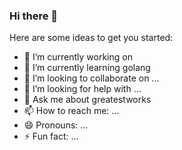 ### Hi there 👋


Here are some ideas to get you started:

- 🔭 I’m currently working on  
- 🌱 I’m currently learning golang 
- 👯 I’m looking to collaborate on ...
- 🤔 I’m looking for help with ...
- 💬 Ask me about  greatestworks
- 📫 How to reach me: ...
- 😄 Pronouns: ...
- ⚡ Fun fact: ...

